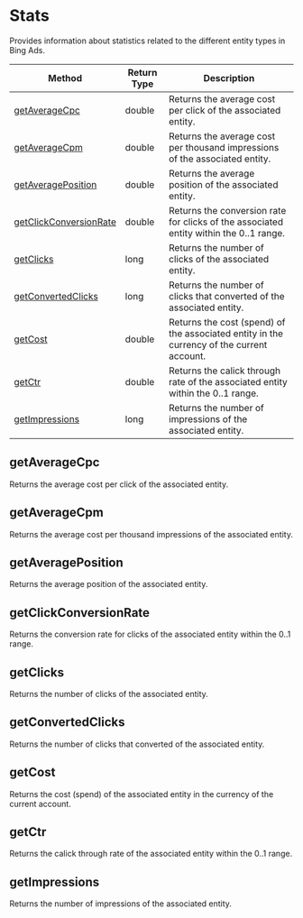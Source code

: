 # Stats
Provides information about statistics related to the different entity types in Bing Ads.

|Method|Return Type|Description|
|-|-|-
[getAverageCpc]('#getAverageCpc')|double|Returns the average cost per click of the associated entity.<br />
[getAverageCpm]('#getAverageCpm')|double|Returns the average cost per thousand impressions of the associated entity.<br />
[getAveragePosition]('#getAveragePosition')|double|Returns the average position of the associated entity.<br />
[getClickConversionRate]('#getClickConversionRate')|double|Returns the conversion rate for clicks of the associated entity within the 0..1 range.<br />
[getClicks]('#getClicks')|long|Returns the number of clicks of the associated entity.<br />
[getConvertedClicks]('#getConvertedClicks')|long|Returns the number of clicks that converted of the associated entity.<br />
[getCost]('#getCost')|double|Returns the cost (spend) of the associated entity in the currency of the current account.<br />
[getCtr]('#getCtr')|double|Returns the calick through rate of the associated entity within the 0..1 range. <br />
[getImpressions]('#getImpressions')|long|Returns the number of impressions of the associated entity.<br />

<a name="getAverageCpc"></a>
## getAverageCpc
Returns the average cost per click of the associated entity.


<a name="getAverageCpm"></a>
## getAverageCpm
Returns the average cost per thousand impressions of the associated entity.


<a name="getAveragePosition"></a>
## getAveragePosition
Returns the average position of the associated entity.


<a name="getClickConversionRate"></a>
## getClickConversionRate
Returns the conversion rate for clicks of the associated entity within the 0..1 range.


<a name="getClicks"></a>
## getClicks
Returns the number of clicks of the associated entity.


<a name="getConvertedClicks"></a>
## getConvertedClicks
Returns the number of clicks that converted of the associated entity.


<a name="getCost"></a>
## getCost
Returns the cost (spend) of the associated entity in the currency of the current account.


<a name="getCtr"></a>
## getCtr
Returns the calick through rate of the associated entity within the 0..1 range. 


<a name="getImpressions"></a>
## getImpressions
Returns the number of impressions of the associated entity.


